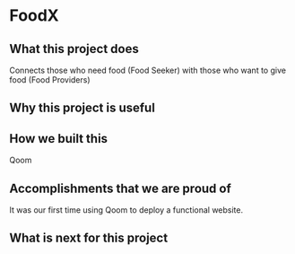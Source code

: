 FoodX
==================
## What this project does
Connects those who need food (Food Seeker) with those who want to give food (Food Providers)
## Why this project is useful

## How we built this 
Qoom
## Accomplishments that we are proud of 
It was our first time using Qoom to deploy a functional website.
## What is next for this project
